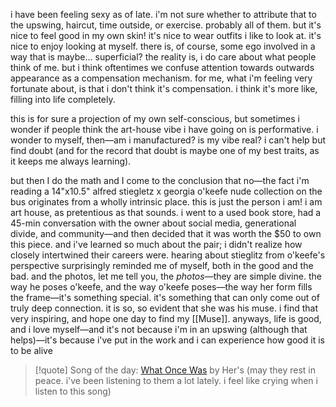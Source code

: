 i have been feeling sexy as of late. i'm not sure whether to attribute that to the upswing, haircut, time outside, or exercise. probably all of them. but it's nice to feel good in my own skin! it's nice to wear outfits i like to look at. it's nice to enjoy looking at myself. there is, of course, some ego involved in a way that is maybe... superficial? the reality is, i do care about what people think of me. but i think oftentimes we confuse attention towards outwards appearance as a compensation mechanism. for me, what i'm feeling very fortunate about, is that i don't think it's compensation. i think it's more like, filling into life completely.  
  
this is for sure a projection of my own self-conscious, but sometimes i wonder if people think the art-house vibe i have going on is performative. i wonder to myself, then—am i manufactured? is my vibe real? i can't help but find doubt (and for the record that doubt is maybe one of my best traits, as it keeps me always learning).  
  
but then I do the math and I come to the conclusion that no—the fact i'm reading a 14"x10.5" alfred stiegletz x georgia o'keefe nude collection on the bus originates from a wholly intrinsic place. this is just the person i am! i am art house, as pretentious as that sounds. i went to a used book store, had a 45-min conversation with the owner about social media, generational divide, and community—and then decided that it was worth the $50 to own this piece. and i've learned so much about the pair; i didn't realize how closely intertwined their careers were. hearing about stieglitz from o'keefe's perspective surprisingly reminded me of myself, both in the good and the bad. and the photos, let me tell you, the *photos*—they are simple divine. the way he poses o'keefe, and the way o'keefe poses—the way her form fills the frame—it's something special. it's something that can only come out of truly deep connection. it is so, so evident that she was his muse. i find that very inspiring, and hope one day to find my [[Muse]]. anyways, life is good, and i love myself—and it's not because i'm in an upswing (although that helps)—it's because i've put in the work and i can experience how good it is to be alive

> [!quote] Song of the day:
> [What Once Was](https://www.youtube.com/watch?v=XFakdI1n58w) by Her's (may they rest in peace. i've been listening to them a lot lately. i feel like crying when i listen to this song)